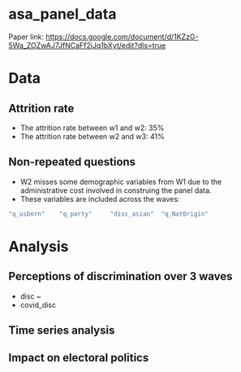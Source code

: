 # asa_panel_data

Paper link: https://docs.google.com/document/d/1KZzG-5Wa_ZOZwAJ7JfNCaFf2iJq1bXyt/edit?dls=true

# Data 

## Attrition rate 

* The attrition rate between w1 and w2: 35%
* The attrition rate between w2 and w3: 41%

## Non-repeated questions

* W2 misses some demographic variables from W1 due to the administrative cost involved in construing the panel data.
* These variables are included across the waves:

```r
"q_usborn"    "q_party"     "disc_asian"  "q_NatOrigin"
```

# Analysis 

## Perceptions of discrimination over 3 waves 

* disc ~ 
* covid_disc 

## Time series analysis 

## Impact on electoral politics 
